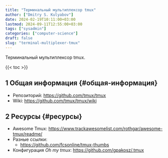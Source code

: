 ```yaml
---
title: "Терминальный мультиплексор tmux"
author: ["Dmitry S. Kulyabov"]
date: 2024-02-19T10:11:00+03:00
lastmod: 2024-09-11T12:55:00+03:00
tags: ["sysadmin"]
categories: ["computer-science"]
draft: false
slug: "terminal-multiplexer-tmux"
---
```


Терминальный мультиплексор tmux.

<!--more-->

{{< toc >}}


## <span class="section-num">1</span> Общая информация {#общая-информация}

-   Репозиторий: <https://github.com/tmux/tmux>
-   Wiki: <https://github.com/tmux/tmux/wiki>


## <span class="section-num">2</span> Ресурсы {#ресурсы}

-   Awesome Tmux: <https://www.trackawesomelist.com/rothgar/awesome-tmux/readme/>
-   Разные ссылки:
    -   <https://github.com/fcsonline/tmux-thumbs>
-   Конфигурация _Oh my tmux_: <https://github.com/gpakosz/.tmux>
